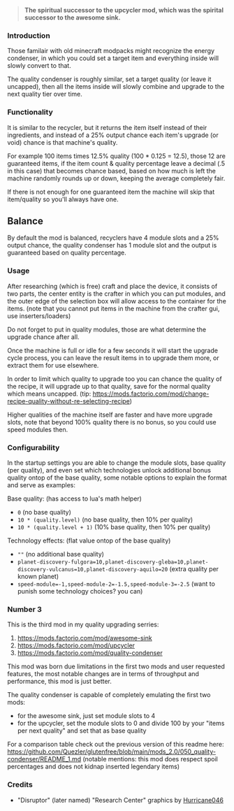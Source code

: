> **The spiritual successor to the upcycler mod, which was the spirital successor to the awesome sink.**

### Introduction

Those familair with old minecraft modpacks might recognize the energy condenser,
in which you could set a target item and everything inside will slowly convert to that.

The quality condenser is roughly similar, set a target quality (or leave it uncapped),
then all the items inside will slowly combine and upgrade to the next quality tier over time.

### Functionality

It is similar to the recycler, but it returns the item itself instead of their ingredients,
and instead of a 25% output chance each item's upgrade (or void) chance is that machine's quality.

For example 100 items times 12.5% quality (100 * 0.125 = 12.5), those 12 are guaranteed items,
if the item count & quality percentage leave a decimal (.5 in this case) that becomes chance based,
based on how much is left the machine randomly rounds up or down, keeping the average completely fair.

If there is not enough for one guaranteed item the machine will skip that item/quality so you'll always have one.

## Balance

By default the mod is balanced, recyclers have 4 module slots and a 25% output chance,
the quality condenser has 1 module slot and the output is guaranteed based on quality percentage.

### Usage

After researching (which is free) craft and place the device,
it consists of two parts, the center entity is the crafter in which you can put modules,
and the outer edge of the selection box will allow access to the container for the items.
(note that you cannot put items in the machine from the crafter gui, use inserters/loaders)

Do not forget to put in quality modules, those are what determine the upgrade chance after all.

Once the machine is full or idle for a few seconds it will start the upgrade cycle process,
you can leave the result items in to upgrade them more, or extract them for use elsewhere.

In order to limit which quality to upgrade too you can chance the quality of the recipe,
it will upgrade up to that quality, save for the normal quality which means uncapped.
(tip: https://mods.factorio.com/mod/change-recipe-quality-without-re-selecting-recipe)

Higher qualities of the machine itself are faster and have more upgrade slots,
note that beyond 100% quality there is no bonus, so you could use speed modules then.

### Configurability

In the startup settings you are able to change the module slots, base quality (per quality),
and even set which technologies unlock additional bonus quality ontop of the base quality,
some notable options to explain the format and serve as examples:

Base quality: (has access to lua's math helper)
- `0` (no base quality)
- `10 * (quality.level)` (no base quality, then 10% per quality)
- `10 * (quality.level + 1)` (10% base quality, then 10% per quality)

Technology effects: (flat value ontop of the base quality)
- `""` (no additional base quality)
- `planet-discovery-fulgora=10,planet-discovery-gleba=10,planet-discovery-vulcanus=10,planet-discovery-aquilo=20` (extra quality per known planet)
- `speed-module=-1,speed-module-2=-1.5,speed-module-3=-2.5` (want to punish some technology choices? you can)

### Number 3

This is the third mod in my quality upgrading serries:
1) https://mods.factorio.com/mod/awesome-sink
2) https://mods.factorio.com/mod/upcycler
3) https://mods.factorio.com/mod/quality-condenser

This mod was born due limitations in the first two mods and user requested features,
the most notable changes are in terms of throughput and performance, this mod is just better.

The quality condenser is capable of completely emulating the first two mods:
- for the awesome sink, just set module slots to 4
- for the upcycler, set the module slots to 0 and divide 100 by your "items per next quality" and set that as base quality

For a comparison table check out the previous version of this readme here:
https://github.com/Quezler/glutenfree/blob/main/mods_2.0/050_quality-condenser/README_1.md
(notable mentions: this mod does respect spoil percentages and does not kidnap inserted legendary items)

### Credits

- "Disruptor" (later named) "Research Center" graphics by [Hurricane046](https://mods.factorio.com/user/Hurricane046)
